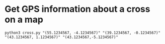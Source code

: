 # Get GPS information about a cross on a map

```
python3 cross.py "(55.1234567, -4.1234567)" "(39.1234567, -0.1234567)" "(43.1234567, 1.1234567)" "(43.1234567,-5.1234567)"
```
